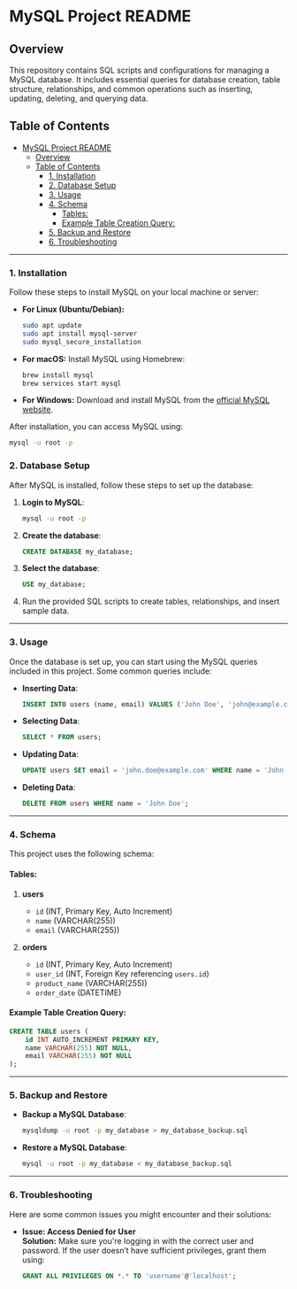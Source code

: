 # MySQL Project README

## Overview
This repository contains SQL scripts and configurations for managing a MySQL database. It includes essential queries for database creation, table structure, relationships, and common operations such as inserting, updating, deleting, and querying data.

## Table of Contents
- [MySQL Project README](#mysql-project-readme)
  - [Overview](#overview)
  - [Table of Contents](#table-of-contents)
    - [1. Installation](#1-installation)
    - [2. Database Setup](#2-database-setup)
    - [3. Usage](#3-usage)
    - [4. Schema](#4-schema)
      - [Tables:](#tables)
      - [Example Table Creation Query:](#example-table-creation-query)
    - [5. Backup and Restore](#5-backup-and-restore)
    - [6. Troubleshooting](#6-troubleshooting)

---

### 1. Installation

Follow these steps to install MySQL on your local machine or server:

- **For Linux (Ubuntu/Debian):**
    ```bash
    sudo apt update
    sudo apt install mysql-server
    sudo mysql_secure_installation
    ```

- **For macOS:**
    Install MySQL using Homebrew:
    ```bash
    brew install mysql
    brew services start mysql
    ```

- **For Windows:**
    Download and install MySQL from the [official MySQL website](https://dev.mysql.com/downloads/installer/). 

After installation, you can access MySQL using:
```bash
mysql -u root -p
```
### 2. Database Setup

After MySQL is installed, follow these steps to set up the database:

1. **Login to MySQL**:
    ```bash
    mysql -u root -p
    ```

2. **Create the database**:
    ```sql
    CREATE DATABASE my_database;
    ```

3. **Select the database**:
    ```sql
    USE my_database;
    ```

4. Run the provided SQL scripts to create tables, relationships, and insert sample data.

---

### 3. Usage

Once the database is set up, you can start using the MySQL queries included in this project. Some common queries include:

- **Inserting Data**:
    ```sql
    INSERT INTO users (name, email) VALUES ('John Doe', 'john@example.com');
    ```

- **Selecting Data**:
    ```sql
    SELECT * FROM users;
    ```

- **Updating Data**:
    ```sql
    UPDATE users SET email = 'john.doe@example.com' WHERE name = 'John Doe';
    ```

- **Deleting Data**:
    ```sql
    DELETE FROM users WHERE name = 'John Doe';
    ```

---

### 4. Schema

This project uses the following schema:

#### Tables:
1. **users**  
   - `id` (INT, Primary Key, Auto Increment)
   - `name` (VARCHAR(255))
   - `email` (VARCHAR(255))

2. **orders**  
   - `id` (INT, Primary Key, Auto Increment)
   - `user_id` (INT, Foreign Key referencing `users.id`)
   - `product_name` (VARCHAR(255))
   - `order_date` (DATETIME)

#### Example Table Creation Query:
```sql
CREATE TABLE users (
    id INT AUTO_INCREMENT PRIMARY KEY,
    name VARCHAR(255) NOT NULL,
    email VARCHAR(255) NOT NULL
);
```
---

### 5. Backup and Restore

- **Backup a MySQL Database**:
    ```bash
    mysqldump -u root -p my_database > my_database_backup.sql
    ```

- **Restore a MySQL Database**:
    ```bash
    mysql -u root -p my_database < my_database_backup.sql
    ```

---

### 6. Troubleshooting

Here are some common issues you might encounter and their solutions:

- **Issue: Access Denied for User**  
  **Solution:** Make sure you're logging in with the correct user and password. If the user doesn’t have sufficient privileges, grant them using:
  ```sql
  GRANT ALL PRIVILEGES ON *.* TO 'username'@'localhost';


